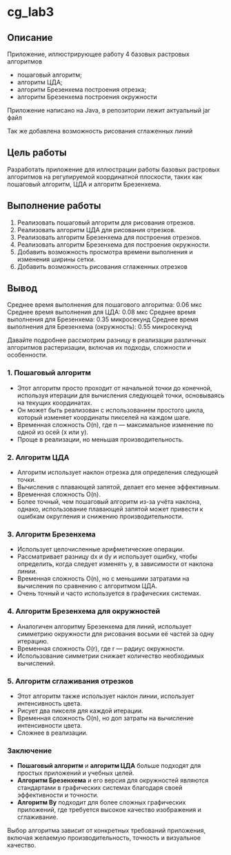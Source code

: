 ﻿# cg_lab3
## Описание
Приложение, иллюстрирующее работу 4 базовых растровых алгоритмов 
- пошаговый алгоритм; 
- алгоритм ЦДА; 
- алгоритм Брезенхема построения отрезка; 
- алгоритм Брезенхема построения окружности

Приложение написано на Java, в репозитории лежит актуальный jar файл

Так же добавлена возможность рисования сглаженных линий

## Цель работы
Разработать приложение для иллюстрации работы базовых растровых алгоритмов на регулируемой координатной плоскости, таких как пошаговый алгоритм, ЦДА и алгоритм Брезенхема.
## Выполнение работы
1.	Реализовать пошаговый алгоритм для рисования отрезков.
2.	Реализовать алгоритм ЦДА для рисования отрезков.
3.	Реализовать алгоритм Брезенхема для построения отрезков.
4. Реализовать алгоритм Брезенхема для построения окружности. 
5. Добавить возможность просмотра времени выполнения и изменения ширины сетки.
6. Добавить возможность рисования сглаженных отрезков 
## Вывод
Среднее время выполнения для пошагового алгоритма: 0.06 мкс
Среднее время выполнения для ЦДА: 0.08 мкс
Среднее время выполнения для Брезенхема: 0.35 микросекунд
Среднее время выполнения для Брезенхема (окружность): 0.55 микросекунд

Давайте подробнее рассмотрим разницу в реализации различных алгоритмов растеризации, включая их подходы, сложности и особенности.

### 1. Пошаговый алгоритм

- Этот алгоритм просто проходит от начальной точки до конечной, используя итерации для вычисления следующей точки, основываясь на текущих координатах.
- Он может быть реализован с использованием простого цикла, который изменяет координаты пикселей на каждом шаге.
- Временная сложность O(n), где n — максимальное изменение по одной из осей (x или y).
- Проще в реализации, но меньшая производительность.

### 2. Алгоритм ЦДА

- Алгоритм использует наклон отрезка для определения следующей точки.
- Вычисления с плавающей запятой, делает его менее эффективным.
- Временная сложность O(n).
- Более точный, чем пошаговый алгоритм из-за учёта наклона, однако, использование плавающей запятой может привести к ошибкам округления и снижению производительности.

### 3. Алгоритм Брезенхема

- Использует целочисленные арифметические операции.
- Рассматривает разницу dx и dy и использует ошибку, чтобы определить, когда следует изменять y, в зависимости от наклона линии.
- Временная сложность O(n), но с меньшими затратами на вычисления по сравнению с алгоритмом ЦДА.
- Очень точный и часто используется в графических системах.

### 4. Алгоритм Брезенхема для окружностей

- Аналогичен алгоритму Брезенхема для линий, использует симметрию окружности для рисования восьми её частей за одну итерацию.
- Временная сложность O(r), где r — радиус окружности.
- Использование симметрии снижает количество необходимых вычислений.

### 5. Алгоритм сглаживания отрезков

- Этот алгоритм также использует наклон линии, использует интенсивность цвета.
- Рисует два пикселя для каждой итерации.
- Временная сложность O(n), но доп затраты на вычисление интенсивности цвета.
- Сложнее в реализации.

### Заключение

- **Пошаговый алгоритм** и **алгоритм ЦДА** больше подходят для простых приложений и учебных целей.
- **Алгоритм Брезенхема** и его версия для окружностей являются стандартами в графических системах благодаря своей эффективности и точности.
- **Алгоритм Ву** подходит для более сложных графических приложений, где требуется высокое качество изображения и сглаживание.

Выбор алгоритма зависит от конкретных требований приложения, включая желаемую производительность, точность и визуальное качество.
